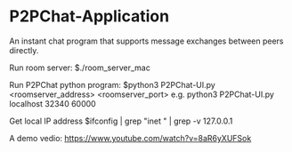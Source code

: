# P2PChat-Application
An instant chat program that supports message exchanges between peers directly.

Run room server:
$./room_server_mac

Run P2PChat python program:
$python3 P2PChat-UI.py <roomserver_address> <roomserver_port> <myport>
e.g. python3 P2PChat-UI.py localhost 32340 60000

Get local IP address
$ifconfig | grep "inet " | grep -v 127.0.0.1

A demo vedio:
https://www.youtube.com/watch?v=8aR6yXUFSok

